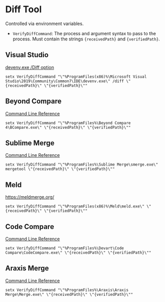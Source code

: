 # Diff Tool

Controlled via environment variables.

 * `VerifyDiffCommand`: The process and argument syntax to pass to the process. Must contain the strings `{receivedPath}` and `{verifiedPath}`.


## Visual Studio

[devenv.exe /Diff option](https://docs.microsoft.com/en-us/visualstudio/ide/reference/diff?view=vs-2019)

```
setx VerifyDiffCommand "\"%ProgramFiles(x86)%\Microsoft Visual Studio\2019\Community\Common7\IDE\devenv.exe\" /diff \"{receivedPath}\" \"{verifiedPath}\""
```


## Beyond Compare

[Command Line Reference](https://www.scootersoftware.com/v4help/index.html?command_line_reference.html)

```
setx VerifyDiffCommand "\"%ProgramFiles%\Beyond Compare 4\BCompare.exe\" \"{receivedPath}\" \"{verifiedPath}\""
```


## Sublime Merge

[Command Line Reference](https://www.sublimemerge.com/docs/command_line)

```
setx VerifyDiffCommand "\"%ProgramFiles%\Sublime Merge\smerge.exe\" mergetool \"{receivedPath}\" \"{verifiedPath}\""
```


## Meld

https://meldmerge.org/

```
setx VerifyDiffCommand "\"%ProgramFiles(x86)%\Meld\meld.exe\" \"{receivedPath}\" \"{verifiedPath}\""
```


## Code Compare

[Command Line Reference](https://docs.devart.com/code-compare/using-command-line/comparing-via-command-line.html)

```
setx VerifyDiffCommand "\"%ProgramFiles%\Devart\Code Compare\CodeCompare.exe\" \"{receivedPath}\" \"{verifiedPath}\""
```


## Araxis Merge

[Command Line Reference](https://docs.devart.com/code-compare/using-command-line/comparing-via-command-line.html)

```
setx VerifyDiffCommand "\"%ProgramFiles%\Araxis\Araxis Merge\Merge.exe\" \"{receivedPath}\" \"{verifiedPath}\""
```
